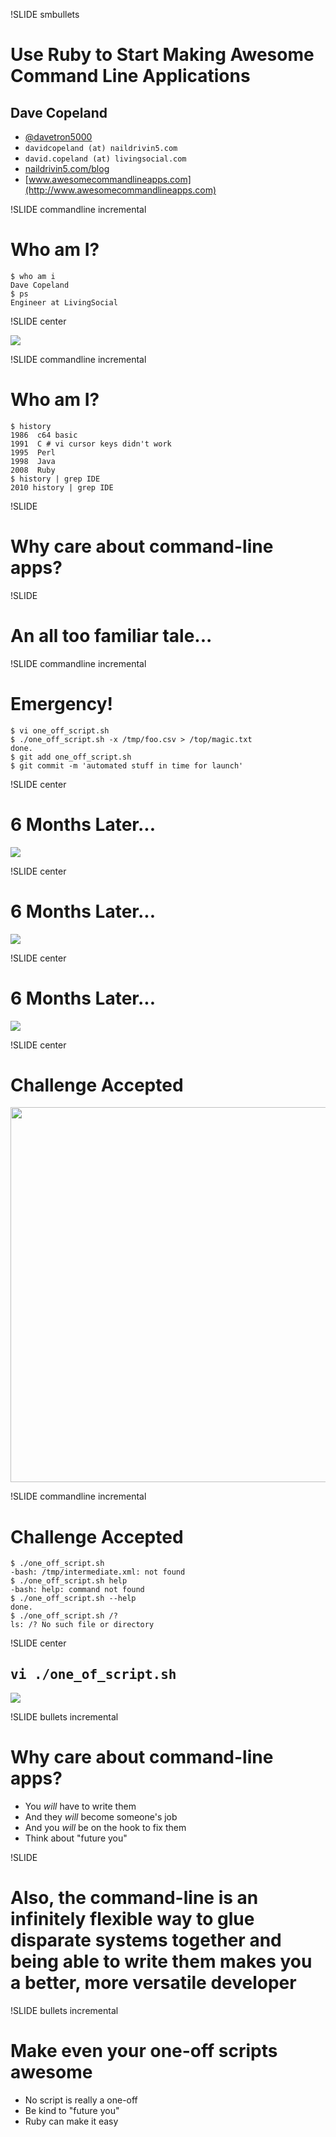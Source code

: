 !SLIDE smbullets
# Use Ruby to Start Making Awesome Command Line Applications
## Dave Copeland
* [@davetron5000](http://www.twitter.com/davetron5000) 
* `davidcopeland (at) naildrivin5.com`
* `david.copeland (at) livingsocial.com`
* [naildrivin5.com/blog](http://www.naildrivin5.com/blog)
* [www.awesomecommandlineapps.com](http://www.awesomecommandlineapps.com)

!SLIDE commandline incremental
# Who am I? #

    $ who am i
    Dave Copeland
    $ ps
    Engineer at LivingSocial

!SLIDE center

<img src="book_cover.jpg" />

!SLIDE commandline incremental
# Who am I? #

    $ history
    1986  c64 basic
    1991  C # vi cursor keys didn't work
    1995  Perl
    1998  Java
    2008  Ruby
    $ history | grep IDE
    2010 history | grep IDE

!SLIDE 
# Why care about command-line apps? #

!SLIDE
# An all too familiar tale...

!SLIDE commandline incremental
# Emergency! #

    $ vi one_off_script.sh
    $ ./one_off_script.sh -x /tmp/foo.csv > /top/magic.txt
    done.
    $ git add one_off_script.sh
    $ git commit -m 'automated stuff in time for launch'

!SLIDE center
# 6 Months Later... #
<img src="rage1.jpg" />

!SLIDE center
# 6 Months Later... #
<img src="rage2.jpg" />

!SLIDE center
# 6 Months Later... #
<img src="rage3.jpg" />

!SLIDE center
# Challenge Accepted
<img src="challenge.png" height='600'/>

!SLIDE commandline incremental
# Challenge Accepted
    $ ./one_off_script.sh 
    -bash: /tmp/intermediate.xml: not found 
    $ ./one_off_script.sh help
    -bash: help: command not found
    $ ./one_off_script.sh --help
    done.
    $ ./one_off_script.sh /?
    ls: /? No such file or directory

!SLIDE center
## <tt>vi ./one\_of\_script.sh</tt>
<img src="ok.png" />


!SLIDE bullets incremental
# Why care about command-line apps? #
* You *will* have to write them
* And they *will* become someone's job
* And you *will* be on the hook to fix them
* Think about "future you"

!SLIDE
# Also, the command-line is an **infinitely flexible** way to **glue disparate systems** together and being able to write them makes you a **better, more versatile** developer
!SLIDE bullets incremental
# Make even your one-off scripts awesome #

* No script is really a one-off
* Be kind to "future you"
* Ruby can make it easy
